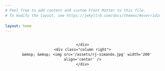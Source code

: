 ```yaml
---
# Feel free to add content and custom Front Matter to this file.
# To modify the layout, see https://jekyllrb.com/docs/themes/#overriding-theme-defaults

layout: home
---
```

<style>
/* Create two unequal columns that floats next to each other */
.column {
  float: left;
}

.left {
  width: 200 px;
  text-align: center;
}

.right {
  width: 730 px;
  padding-left: 10px;
}
</style>

<div class="row">
	<div class="column left">

	</div>
	<div class="column right">
		&emsp; &emsp; <img src='/assets/rj-simando.jpg' width='200' align='center' />
	</div>
</div>
